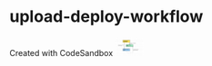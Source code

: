 # upload-deploy-workflow
Created with CodeSandbox
<img width="50px" src="https://github.com/zoewang7512/upload-deploy-workflow/blob/main/src/workflow.png" />
